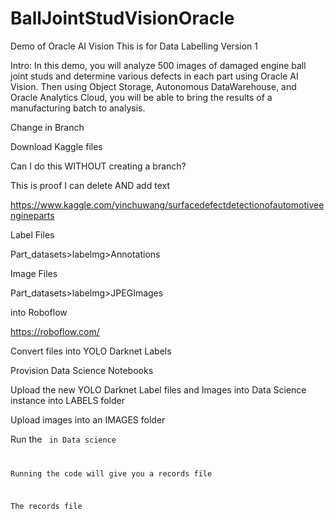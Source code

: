 # BallJointStudVisionOracle
Demo of Oracle AI Vision
This is for Data Labelling Version 1 

Intro: In this demo, you will analyze 500 images of damaged engine ball joint studs and determine various defects in each part using Oracle AI Vision. Then using Object Storage, Autonomous DataWarehouse, and Oracle Analytics Cloud, you will be able to bring the results of a manufacturing batch to analysis. 

Change in Branch 

Download Kaggle files  

Can I do this WITHOUT creating a branch?


This is proof I can delete AND add text

https://www.kaggle.com/yinchuwang/surfacedefectdetectionofautomotiveengineparts 

Label Files 

Part_datasets>labelmg>Annotations 

Image Files 

Part_datasets>labelmg>JPEGImages 

into Roboflow 

https://roboflow.com/ 

Convert files into YOLO Darknet Labels 

Provision Data Science Notebooks 

Upload the new YOLO Darknet Label files and Images into Data Science instance into LABELS folder 

Upload images into an IMAGES folder 

Run the <code> in Data science 

Running the code will give you a records file 

The records file 

 
